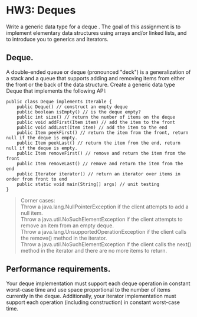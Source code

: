 # HW3: Deques

Write a generic data type for a deque . The goal of this assignment is to implement elementary data structures using arrays and/or linked lists, and to introduce you to generics and iterators.

## Deque.
A double-ended queue or deque (pronounced "deck") is a generalization of a stack and a queue that supports adding and removing items from either the front or the back of the data structure. Create a generic data type Deque that implements the following API:

```
public class Deque implements Iterable {
    public Deque() // construct an empty deque
    public boolean isEmpty() // is the deque empty?
    public int size() // return the number of items on the deque
    public void addFirst(Item item) // add the item to the front
    public void addLast(Item item) // add the item to the end
    public Item peekFirst() // return the item from the front, return null if the deque is empty.
    public Item peekLast() // return the item from the end, return null if the deque is empty.
    public Item removeFirst() // remove and return the item from the front
    public Item removeLast() // remove and return the item from the end
    public Iterator iterator() // return an iterator over items in order from front to end
    public static void main(String[] args) // unit testing
}
```

> Corner cases: <br/>
> Throw a java.lang.NullPointerException if the client attempts to add a null item. <br/>
> Throw a java.util.NoSuchElementException if the client attempts to remove an item from an empty deque. <br/>
> Throw a java.lang.UnsupportedOperationException if the client calls the remove() method in the iterator. <br/>
> Throw a java.util.NoSuchElementException if the client calls the next() method in the iterator and there are no more items to return. <br/>

## Performance requirements.
Your deque implementation must support each deque operation in constant worst-case time and use space proportional to the number of items currently in the deque. Additionally, your iterator implementation must support each operation (including construction) in constant worst-case time.
